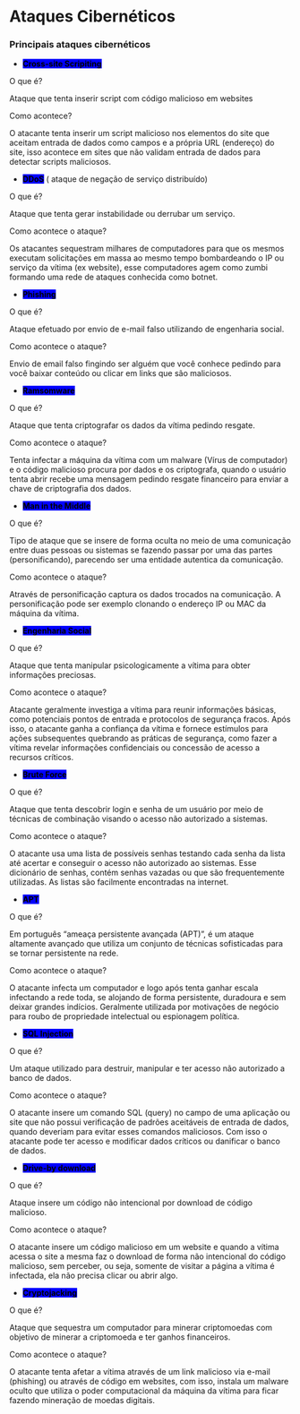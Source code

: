 # Ataques Cibernéticos

### Principais ataques cibernéticos

* <mark style="background-color:blue;">**Cross-site Scripiting**</mark>

O que é?&#x20;

Ataque que tenta inserir script com código malicioso em websites

Como acontece?&#x20;

O atacante tenta inserir um script malicioso nos elementos do site que aceitam entrada de dados como campos e a própria URL (endereço) do site, isso acontece em sites que não validam entrada de dados para detectar scripts maliciosos.

* <mark style="background-color:blue;">**DDoS**</mark> ( ataque de negação de serviço distribuído)

O que é?&#x20;

Ataque que tenta gerar instabilidade ou derrubar um serviço.

Como acontece o ataque?&#x20;

Os atacantes sequestram milhares de computadores para que os mesmos executam solicitações em massa ao mesmo tempo bombardeando o IP ou serviço da vítima (ex website), esse computadores agem como zumbi formando uma rede de ataques conhecida como botnet.

* <mark style="background-color:blue;">**Phishing**</mark>

O que é?&#x20;

Ataque efetuado por envio de e-mail falso utilizando de engenharia social.

Como acontece o ataque?&#x20;

Envio de email falso fingindo ser alguém que você conhece pedindo para você baixar conteúdo ou clicar em links que são maliciosos.

* <mark style="background-color:blue;">**Ramsomware**</mark>

O que é?&#x20;

Ataque que tenta criptografar os dados da vítima pedindo resgate.

Como acontece o ataque?&#x20;

Tenta infectar a máquina da vítima com um malware (Vírus de computador) e o código malicioso procura por dados e os criptografa, quando o usuário tenta abrir recebe uma mensagem pedindo resgate financeiro para enviar a chave de criptografia dos dados.

* <mark style="background-color:blue;">**Man in the Middle**</mark>

O que é?&#x20;

Tipo de ataque que se insere de forma oculta no meio de uma comunicação entre duas pessoas ou sistemas se fazendo passar por uma das partes (personificando), parecendo ser uma entidade autentica da comunicação.

Como acontece o ataque?&#x20;

Através de personificação captura os dados trocados na comunicação. A personificação pode ser exemplo clonando o endereço IP ou MAC da máquina da vítima.

* <mark style="background-color:blue;">**Engenharia Social**</mark>

O que é?&#x20;

Ataque que tenta manipular psicologicamente a vítima para obter informações preciosas.

Como acontece o ataque?&#x20;

Atacante geralmente investiga a vítima para reunir informações básicas, como potenciais pontos de entrada e protocolos de segurança fracos. Após isso, o atacante ganha a confiança da vítima e fornece estímulos para ações subsequentes quebrando as práticas de segurança, como fazer a vítima revelar informações confidenciais ou concessão de acesso a recursos críticos.

* <mark style="background-color:blue;">**Brute Force**</mark>

O que é?&#x20;

Ataque que tenta descobrir login e senha de um usuário por meio de técnicas de combinação visando o acesso não autorizado a sistemas.

Como acontece o ataque?&#x20;

O atacante usa uma lista de possíveis senhas testando cada senha da lista até acertar e conseguir o acesso não autorizado ao sistemas. Esse dicionário de senhas, contém senhas vazadas ou que são frequentemente utilizadas. As listas são facilmente encontradas na internet.

* <mark style="background-color:blue;">**APT**</mark>

O que é?&#x20;

Em português “ameaça persistente avançada (APT)”, é um ataque altamente avançado que utiliza um conjunto de técnicas sofisticadas para se tornar persistente na rede.

Como acontece o ataque?&#x20;

O atacante infecta um computador e logo após tenta ganhar escala infectando a rede toda, se alojando de forma persistente, duradoura e sem deixar grandes indícios. Geralmente utilizada por motivações de negócio para roubo de propriedade intelectual ou espionagem política.

* <mark style="background-color:blue;">**SQL Injection**</mark>

O que é?

&#x20;Um ataque utilizado para destruir, manipular e ter acesso não autorizado a banco de dados.

Como acontece o ataque?&#x20;

O atacante insere um comando SQL (query) no campo de uma aplicação ou site que não possui verificação de padrões aceitáveis de entrada de dados, quando deveriam para evitar esses comandos maliciosos. Com isso o atacante pode ter acesso e modificar dados críticos ou danificar o banco de dados.

* <mark style="background-color:blue;">**Drive-by download**</mark>

O que é?&#x20;

Ataque insere um código não intencional por download de código malicioso.

Como acontece o ataque?&#x20;

O atacante insere um código malicioso em um website e quando a vítima acessa o site a mesma faz o download de forma não intencional do código malicioso, sem perceber, ou seja, somente de visitar a página a vítima é infectada, ela não precisa clicar ou abrir algo.

* <mark style="background-color:blue;">**Cryptojacking**</mark>

O que é?&#x20;

Ataque que sequestra um computador para minerar criptomoedas com objetivo de minerar a criptomoeda e ter ganhos financeiros.

Como acontece o ataque?&#x20;

O atacante tenta afetar a vítima através de um link malicioso via e-mail (phishing) ou através de código em websites, com isso, instala um malware oculto que utiliza o poder computacional da máquina da vítima para ficar fazendo mineração de moedas digitais.
